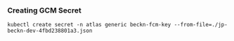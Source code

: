 ### Creating GCM Secret
```kubectl create secret -n atlas generic beckn-fcm-key --from-file=./jp-beckn-dev-4fbd238801a3.json```
